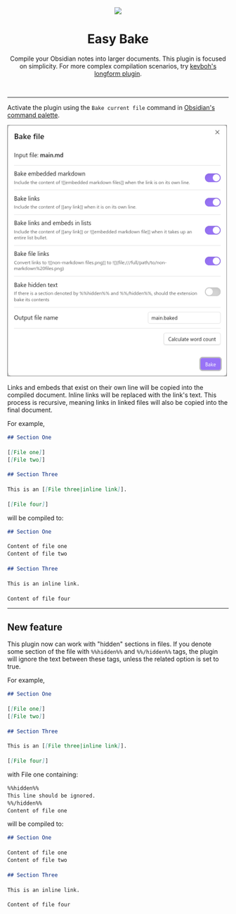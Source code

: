 <p align="center">
  <img align="center" width="175" src="https://github.com/mgmeyers/obsidian-easy-bake/blob/master/assets/logo.png?raw=true">
</p>

<h1 align="center">Easy Bake</h1>

<p align="center">
Compile your Obsidian notes into larger documents. This plugin is focused on simplicity. For more complex compilation scenarios, try <a href="https://github.com/kevboh/longform">kevboh's longform plugin</a>.
</p>

<br>

---

Activate the plugin using the `Bake current file` command in [Obsidian's command palette](https://help.obsidian.md/Plugins/Command+palette).

<img width="500" src="https://github.com/OlegSea/obsidian-easy-bake/blob/master/assets/screenshot.png?raw=true">

Links and embeds that exist on their own line will be copied into the compiled document. Inline links will be replaced with the link's text. This process is recursive, meaning links in linked files will also be copied into the final document.

For example,

```markdown
## Section One

[[File one]]
[[File two]]

## Section Three

This is an [[File three|inline link]].

[[File four]]
```

will be compiled to:

```markdown
## Section One

Content of file one
Content of file two

## Section Three

This is an inline link.

Content of file four
```

---

## New feature
This plugin now can work with "hidden" sections in files.
If you denote some section of the file with `%%hidden%%` and `%%/hidden%%` tags, the plugin will ignore the text between these tags, unless the related option is set to true.


For example,

```markdown
## Section One

[[File one]]
[[File two]]

## Section Three

This is an [[File three|inline link]].

[[File four]]
```
with File one containing:
```markdown
%%hidden%%
This line should be ignored.
%%/hidden%%
Content of file one
```

will be compiled to:

```markdown
## Section One

Content of file one
Content of file two

## Section Three

This is an inline link.

Content of file four
```

